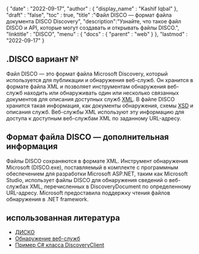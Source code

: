 {
  "date" : "2022-09-17",
  "author" : {
    "display_name" : "Kashif Iqbal"
},
  "draft" : "false",
  "toc" : true,
  "title" :"Файл DISCO — формат файла документа DISCO Discovery",
  "description":"Узнайте, что такое файл DISCO и API, которые могут создавать и открывать файлы DISCO.",
  "linktitle" : "DISCO",
  "menu" : {
    "docs" : {
      "parent" : "web"
}
},
  "lastmod" : "2022-09-17"
}

## .DISCO вариант №

Файл DISCO — это формат файла Microsoft Discovery, который используется для публикации и обнаружения веб-служб. Он хранится в формате файла XML и позволяет инструментам обнаружения веб-служб находить или обнаруживать один или несколько связанных документов для описания доступных служб [XML](/ru/web/xml/). В файле DISCO хранится такая информация, как документы обнаружения, схемы [XSD](https://docs.fileformat.com/programming/xsd/) и описания служб. Веб-службы XML используют эту информацию для доступа к доступным веб-службам XML по заданному URL-адресу.

## Формат файла DISCO — дополнительная информация

Файлы DISCO сохраняются в формате XML. Инструмент обнаружения Microsoft (DISCO.exe), поставляемый в комплекте с программным обеспечением для разработки Microsoft ASP.NET, таким как Microsoft Studio, использует файлы DISCO для обнаружения сведений о веб-службах XML, перечисленных в DiscoveryDocument по определенному URL-адресу. Microsoft предоставила поддержку чтения файлов обнаружения в .NET framework.

## использованная литература

* [ДИСКО](https://appsource.microsoft.com/en-us/product/office/WA104381894)
* [Обнаружение веб-служб](https://en.wikipedia.org/wiki/Web_Services_Discovery)
* [Пример C# класса DiscoveryClient](https://learn.microsoft.com/en-us/dotnet/api/system.web.services.discovery.discoveryclientprotocol?view=netframework-4.8)

